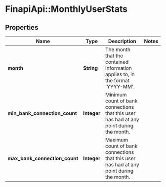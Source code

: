 # FinapiApi::MonthlyUserStats

## Properties
Name | Type | Description | Notes
------------ | ------------- | ------------- | -------------
**month** | **String** | The month that the contained information applies to, in the format &#39;YYYY-MM&#39;. | 
**min_bank_connection_count** | **Integer** | Minimum count of bank connections that this user has had at any point during the month. | 
**max_bank_connection_count** | **Integer** | Maximum count of bank connections that this user has had at any point during the month. | 


